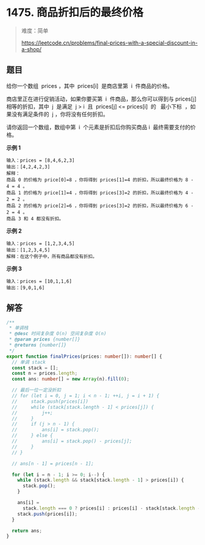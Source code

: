 # 1475. 商品折扣后的最终价格

> 难度：简单
>
> https://leetcode.cn/problems/final-prices-with-a-special-discount-in-a-shop/

## 题目

给你一个数组  prices ，其中  prices[i]  是商店里第  i  件商品的价格。

商店里正在进行促销活动，如果你要买第  i  件商品，那么你可以得到与 prices[j] 相等的折扣，其中  j  是满足  j > i  且  prices[j] <= prices[i]  的   最小下标  ，如果没有满足条件的  j ，你将没有任何折扣。

请你返回一个数组，数组中第  i  个元素是折扣后你购买商品 i  最终需要支付的价格。

**示例 1**

```
输入：prices = [8,4,6,2,3]
输出：[4,2,4,2,3]
解释：
商品 0 的价格为 price[0]=8 ，你将得到 prices[1]=4 的折扣，所以最终价格为 8 - 4 = 4 。
商品 1 的价格为 price[1]=4 ，你将得到 prices[3]=2 的折扣，所以最终价格为 4 - 2 = 2 。
商品 2 的价格为 price[2]=6 ，你将得到 prices[3]=2 的折扣，所以最终价格为 6 - 2 = 4 。
商品 3 和 4 都没有折扣。
```

**示例 2**

```
输入：prices = [1,2,3,4,5]
输出：[1,2,3,4,5]
解释：在这个例子中，所有商品都没有折扣。
```

**示例 3**

```
输入：prices = [10,1,1,6]
输出：[9,0,1,6]
```

## 解答

```typescript
/**
 * 单调栈
 * @desc 时间复杂度 O(n) 空间复杂度 O(n)
 * @param prices {number[]}
 * @returns {number[]}
 */
export function finalPrices(prices: number[]): number[] {
  // 单调 stack
  const stack = [];
  const n = prices.length;
  const ans: number[] = new Array(n).fill(0);

  // 最后一位一定没折扣
  // for (let i = 0, j = 1; i < n - 1; ++i, j = i + 1) {
  //     stack.push(prices[i])
  //     while (stack[stack.length - 1] < prices[j]) {
  //         j++;
  //     }
  //     if (j > n - 1) {
  //         ans[i] = stack.pop();
  //     } else {
  //         ans[i] = stack.pop() - prices[j];
  //     }
  // }

  // ans[n - 1] = prices[n - 1];

  for (let i = n - 1; i >= 0; i--) {
    while (stack.length && stack[stack.length - 1] > prices[i]) {
      stack.pop();
    }

    ans[i] =
      stack.length === 0 ? prices[i] : prices[i] - stack[stack.length - 1];
    stack.push(prices[i]);
  }

  return ans;
}
```
